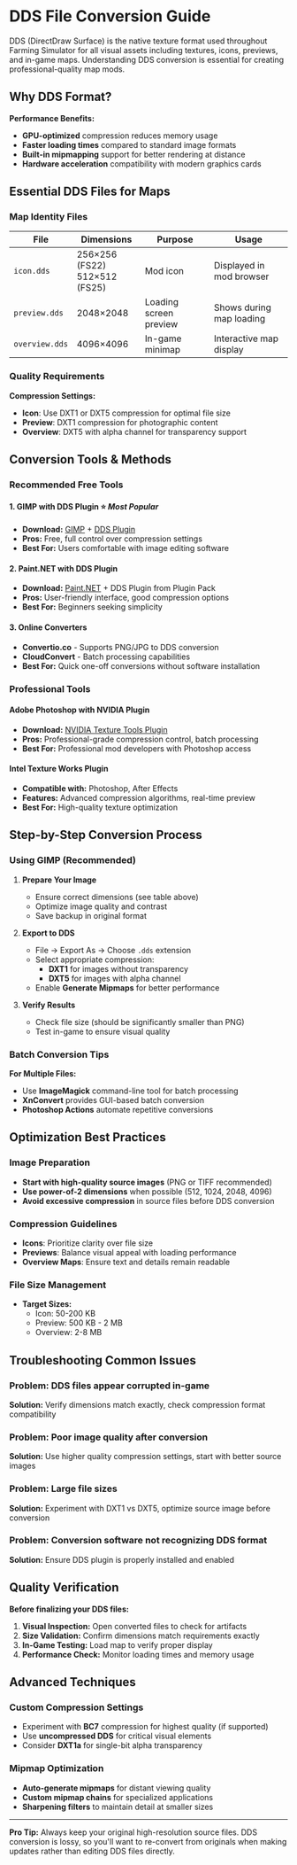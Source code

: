 # DDS File Conversion Guide

DDS (DirectDraw Surface) is the native texture format used throughout Farming Simulator for all visual assets including textures, icons, previews, and in-game maps. Understanding DDS conversion is essential for creating professional-quality map mods.

## Why DDS Format?

**Performance Benefits:**
- **GPU-optimized** compression reduces memory usage
- **Faster loading times** compared to standard image formats
- **Built-in mipmapping** support for better rendering at distance
- **Hardware acceleration** compatibility with modern graphics cards

## Essential DDS Files for Maps

### Map Identity Files

| File | Dimensions | Purpose | Usage |
|------|------------|---------|--------|
| `icon.dds` | 256×256 (FS22)<br>512×512 (FS25) | Mod icon | Displayed in mod browser |
| `preview.dds` | 2048×2048 | Loading screen preview | Shows during map loading |
| `overview.dds` | 4096×4096 | In-game minimap | Interactive map display |

### Quality Requirements

**Compression Settings:**
- **Icon**: Use DXT1 or DXT5 compression for optimal file size
- **Preview**: DXT1 compression for photographic content
- **Overview**: DXT5 with alpha channel for transparency support

## Conversion Tools & Methods

### Recommended Free Tools

#### 1. **GIMP with DDS Plugin** ⭐ *Most Popular*
- **Download:** [GIMP](https://www.gimp.org/) + [DDS Plugin](https://code.google.com/archive/p/gimp-dds/)
- **Pros:** Free, full control over compression settings
- **Best For:** Users comfortable with image editing software

#### 2. **Paint.NET with DDS Plugin**
- **Download:** [Paint.NET](https://www.getpaint.net/) + DDS Plugin from Plugin Pack
- **Pros:** User-friendly interface, good compression options
- **Best For:** Beginners seeking simplicity

#### 3. **Online Converters**
- **Convertio.co** - Supports PNG/JPG to DDS conversion
- **CloudConvert** - Batch processing capabilities
- **Best For:** Quick one-off conversions without software installation

### Professional Tools

#### **Adobe Photoshop with NVIDIA Plugin**
- **Download:** [NVIDIA Texture Tools Plugin](https://developer.nvidia.com/nvidia-texture-tools-adobe-photoshop)
- **Pros:** Professional-grade compression control, batch processing
- **Best For:** Professional mod developers with Photoshop access

#### **Intel Texture Works Plugin**
- **Compatible with:** Photoshop, After Effects
- **Features:** Advanced compression algorithms, real-time preview
- **Best For:** High-quality texture optimization

## Step-by-Step Conversion Process

### Using GIMP (Recommended)

1. **Prepare Your Image**
   - Ensure correct dimensions (see table above)
   - Optimize image quality and contrast
   - Save backup in original format

2. **Export to DDS**
   - File → Export As → Choose `.dds` extension
   - Select appropriate compression:
     - **DXT1** for images without transparency
     - **DXT5** for images with alpha channel
   - Enable **Generate Mipmaps** for better performance

3. **Verify Results**
   - Check file size (should be significantly smaller than PNG)
   - Test in-game to ensure visual quality

### Batch Conversion Tips

**For Multiple Files:**
- Use **ImageMagick** command-line tool for batch processing
- **XnConvert** provides GUI-based batch conversion
- **Photoshop Actions** automate repetitive conversions

## Optimization Best Practices

### Image Preparation
- **Start with high-quality source images** (PNG or TIFF recommended)
- **Use power-of-2 dimensions** when possible (512, 1024, 2048, 4096)
- **Avoid excessive compression** in source files before DDS conversion

### Compression Guidelines
- **Icons**: Prioritize clarity over file size
- **Previews**: Balance visual appeal with loading performance  
- **Overview Maps**: Ensure text and details remain readable

### File Size Management
- **Target Sizes:**
  - Icon: 50-200 KB
  - Preview: 500 KB - 2 MB
  - Overview: 2-8 MB

## Troubleshooting Common Issues

### **Problem:** DDS files appear corrupted in-game
**Solution:** Verify dimensions match exactly, check compression format compatibility

### **Problem:** Poor image quality after conversion
**Solution:** Use higher quality compression settings, start with better source images

### **Problem:** Large file sizes
**Solution:** Experiment with DXT1 vs DXT5, optimize source image before conversion

### **Problem:** Conversion software not recognizing DDS format
**Solution:** Ensure DDS plugin is properly installed and enabled

## Quality Verification

**Before finalizing your DDS files:**
1. **Visual Inspection:** Open converted files to check for artifacts
2. **Size Validation:** Confirm dimensions match requirements exactly
3. **In-Game Testing:** Load map to verify proper display
4. **Performance Check:** Monitor loading times and memory usage

## Advanced Techniques

### **Custom Compression Settings**
- Experiment with **BC7** compression for highest quality (if supported)
- Use **uncompressed DDS** for critical visual elements
- Consider **DXT1a** for single-bit alpha transparency

### **Mipmap Optimization**
- **Auto-generate mipmaps** for distant viewing quality
- **Custom mipmap chains** for specialized applications
- **Sharpening filters** to maintain detail at smaller sizes

---

**Pro Tip:** Always keep your original high-resolution source files. DDS conversion is lossy, so you'll want to re-convert from originals when making updates rather than editing DDS files directly.